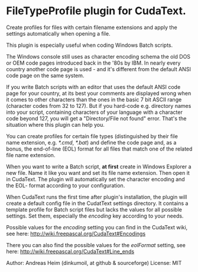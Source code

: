 # FileTypeProfile plugin for CudaText.

Create profiles for files with certain filename extensions and apply the
settings automatically when opening a file.


This plugin is especially useful when coding Windows Batch scripts.

The Windows console still uses as character encoding schema the old DOS or OEM
code pages introduced back in the '80s by IBM. In nearly every country another
code page is used - and it's different from the default ANSI code page on the
same system.

If you write Batch scripts with an editor that uses the default ANSI code page
for your country, at its best your comments are displayed wrong when it comes to
other characters than the ones in the basic 7 bit ASCII range (character codes
from 32 to 127). But if you hard-code e.g. directory names into your script,
containing characters of your language with a character code beyond 127, you
will get a "Directory/File not found" error. That's the situation where this
plugin can help you.

You can create profiles for certain file types (distinguished by their file name
extension, e.g. _*.cmd_, _*.bat_) and define the code page and, as a bonus, the
end-of-line (EOL) format for all files that match one of the related file name
extension.

When you want to write a Batch script, **at first** create in Windows Explorer a new
file. Name it like you want and set its file name extension. Then open it in
CudaText. The plugin will automatically set the character encoding and the EOL-
format according to your configuration.

When CudaText runs the first time after plugin's installation, the plugin will
create a default config file in the CudatText settings directory. It contains
a template profile for Batch script files but lacks the values for all possible
settings. Set them, especially the _encoding_ key according to your needs.

Possible values for the _encoding_ setting you can find in the CudaText wiki,
see here: http://wiki.freepascal.org/CudaText#Encodings

There you can also find the possible values for the _eolFormat_ setting, see
here: http://wiki.freepascal.org/CudaText#Line_ends



Author: Andreas Heim (dinkumoil, at github & sourceforge)
License: MIT
